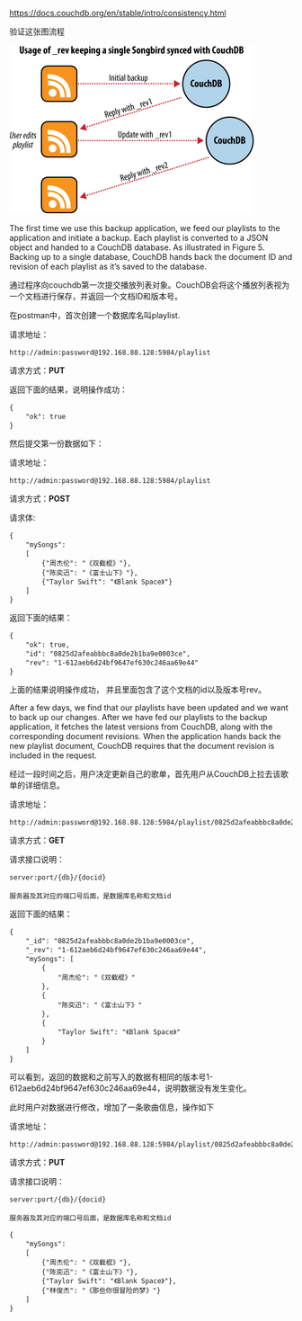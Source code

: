 
https://docs.couchdb.org/en/stable/intro/consistency.html

验证这张图流程

![img.png](images/img.png)


The first time we use this backup application, we feed our playlists to the application and initiate a backup. Each playlist is converted to a JSON object and handed to a CouchDB database. As illustrated in Figure 5. Backing up to a single database, CouchDB hands back the document ID and revision of each playlist as it’s saved to the database.

通过程序向couchdb第一次提交播放列表对象。CouchDB会将这个播放列表视为一个文档进行保存，并返回一个文档ID和版本号。

在postman中，首次创建一个数据库名叫playlist.

请求地址：
```shell
http://admin:password@192.168.88.128:5984/playlist
```

请求方式：**PUT**

返回下面的结果，说明操作成功：
```shell
{
    "ok": true
}
```

然后提交第一份数据如下：

请求地址：
```shell
http://admin:password@192.168.88.128:5984/playlist
```

请求方式：**POST**

请求体:
```shell
{
	"mySongs":  
	[
		{"周杰伦": "《双截棍》"},
		{"陈奕迅": "《富士山下》"},
		{"Taylor Swift": "《Blank Space》"}
	] 
}
```

返回下面的结果：
```shell
{
    "ok": true,
    "id": "0825d2afeabbbc8a0de2b1ba9e0003ce",
    "rev": "1-612aeb6d24bf9647ef630c246aa69e44"
}
```
上面的结果说明操作成功， 并且里面包含了这个文档的id以及版本号rev。

After a few days, we find that our playlists have been updated and we want to back up our changes. After we have fed our playlists to the backup application, it fetches the latest versions from CouchDB, along with the corresponding document revisions. When the application hands back the new playlist document, CouchDB requires that the document revision is included in the request.

经过一段时间之后，用户决定更新自己的歌单，首先用户从CouchDB上拉去该歌单的详细信息。


请求地址：
```shell
http://admin:password@192.168.88.128:5984/playlist/0825d2afeabbbc8a0de2b1ba9e0003ce
```

请求方式：**GET**

请求接口说明：
```shell
server:port/{db}/{docid}

服务器及其对应的端口号后面，是数据库名称和文档id
```

返回下面的结果：
```shell
{
    "_id": "0825d2afeabbbc8a0de2b1ba9e0003ce",
    "_rev": "1-612aeb6d24bf9647ef630c246aa69e44",
    "mySongs": [
        {
            "周杰伦": "《双截棍》"
        },
        {
            "陈奕迅": "《富士山下》"
        },
        {
            "Taylor Swift": "《Blank Space》"
        }
    ]
}
```

可以看到，返回的数据和之前写入的数据有相同的版本号1-612aeb6d24bf9647ef630c246aa69e44，说明数据没有发生变化。

此时用户对数据进行修改，增加了一条歌曲信息，操作如下

请求地址：
```shell
http://admin:password@192.168.88.128:5984/playlist/0825d2afeabbbc8a0de2b1ba9e0003ce
```

请求方式：**PUT**

请求接口说明：
```shell
server:port/{db}/{docid}

服务器及其对应的端口号后面，是数据库名称和文档id
```


```shell
{
	"mySongs":  
	[
		{"周杰伦": "《双截棍》"},
		{"陈奕迅": "《富士山下》"},
		{"Taylor Swift": "《Blank Space》"},
		{"林俊杰": "《那些你很冒险的梦》"}
	] 
}
```